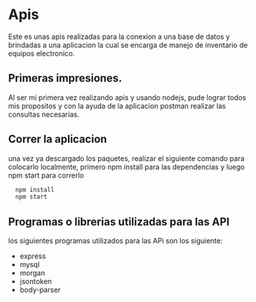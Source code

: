 # Apis  
Este es unas apis realizadas para la conexion a una base de datos y brindadas a una aplicacion la cual se encarga de manejo de inventario de equipos electronico.

## Primeras impresiones.
Al ser mi primera vez realizando apis y usando nodejs, pude lograr todos mis propositos y con la ayuda de la aplicacion postman realizar las consultas necesarias.






## Correr la aplicacion

una vez ya descargado los paquetes, realizar el siguiente comando para colocarlo localmente, primero npm install para las dependencias y luego npm start para correrlo

```bash
  npm install
  npm start
```
    
## Programas o librerias utilizadas para las API

los siguientes programas utilizados para las APi son los siguiente:

- express
- mysql
- morgan
- jsontoken
- body-parser
